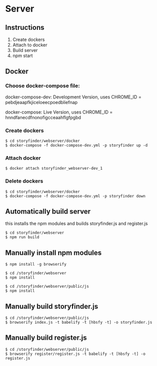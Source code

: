 # Server

## Instructions
1. Create dockers
2. Attach to docker
3. Build server
4. npm start

## Docker

### Choose docker-compose file:
docker-compose-dev: Development Version, uses CHROME_ID = pebdjeaapfkjiceloeecpoedbliefnap

docker-compose: Live Version, uses CHROME_ID = hnndfanecdfnonofigcceaahflgfpgbd

### Create dockers

```
$ cd storyfinder/webserver/docker
$ docker-compose -f docker-compose-dev.yml -p storyfinder up -d
```

### Attach docker

```
$ docker attach storyfinder_webserver-dev_1
```

### Delete dockers

```
$ cd storyfinder/webserver/docker
$ docker-compose -f docker-compose-dev.yml -p storyfinder down
```

## Automatically build server
this installs the npm modules and builds storyfinder.js and register.js

```
$ cd storyfinder/webserver
$ npm run build
```

## Manually install npm modules

```
$ npm install -g browserify

$ cd /storyfinder/webserver
$ npm install

$ cd /storyfinder/webserver/public/js
$ npm install
```

## Manually build storyfinder.js

```
$ cd /storyfinder/webserver/public/js
$ browserify index.js -t babelify -t [hbsfy -t] -o storyfinder.js
```

## Manually build register.js

```
$ cd /storyfinder/webserver/public/js
$ browserify register/register.js -t babelify -t [hbsfy -t] -o register.js
```
